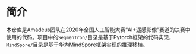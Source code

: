 # 简介

本仓库是Amadeus团队在2020年全国人工智能大赛“AI+遥感影像”赛道的决赛中使用的代码。项目中的`SegmenTron/`目录是基于Pytorch框架的代码实现，`MindSpore/`目录是基于华为MindSpore框架实现的推理移植。